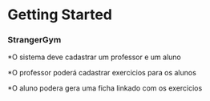 # Getting Started

### StrangerGym


*O sistema deve cadastrar um professor e um aluno

*O professor poderá cadastrar exercicios para os alunos


*O aluno podera gera uma ficha linkado com os exercicios